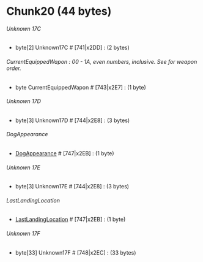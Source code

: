 ﻿# Chunk20 (44 bytes)

###### Unknown 17C
* byte[2] Unknown17C # [741|x2DD] : (2 bytes) 

###### CurrentEquippedWapon : 00 - 1A, even numbers, inclusive. See <see cref="Weapons" /> for weapon order.
* byte CurrentEquippedWapon # [743|x2E7] : (1 byte) 

###### Unknown 17D
* byte[3] Unknown17D # [744|x2E8] : (3 bytes)

###### DogAppearance
* [DogAppearance](../Enums/DogAppearance.md) # [747|x2EB] : (1 byte) 

###### Unknown 17E
* byte[3] Unknown17E # [744|x2E8] : (3 bytes)

###### LastLandingLocation
* [LastLandingLocation](../Enums/LandingLocation.md) # [747|x2EB] : (1 byte) 

###### Unknown 17F
* byte[33] Unknown17F # [748|x2EC] : (33 bytes) 